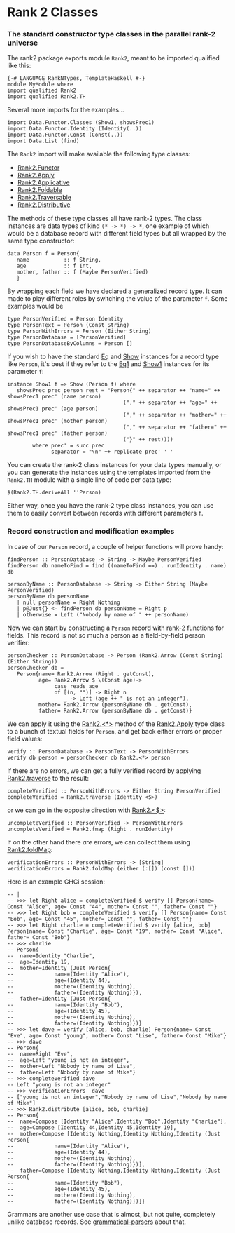 Rank 2 Classes
==============

### The standard constructor type classes in the parallel rank-2 universe ###

The rank2 package exports module `Rank2`, meant to be imported qualified like this:

~~~ {.haskell}
{-# LANGUAGE RankNTypes, TemplateHaskell #-}
module MyModule where
import qualified Rank2
import qualified Rank2.TH
~~~

Several more imports for the examples...

~~~ {.haskell}
import Data.Functor.Classes (Show1, showsPrec1)
import Data.Functor.Identity (Identity(..))
import Data.Functor.Const (Const(..))
import Data.List (find)
~~~

The `Rank2` import will make available the following type classes:
  * [Rank2.Functor](http://hackage.haskell.org/packages/rank2/doc/html/Rank2.html#t:Functor)
  * [Rank2.Apply](http://hackage.haskell.org/packages/rank2/doc/html/Rank2.html#t:Apply)
  * [Rank2.Applicative](http://hackage.haskell.org/packages/rank2/doc/html/Rank2.html#t:Applicative)
  * [Rank2.Foldable](http://hackage.haskell.org/packages/archive/doc/html/Rank2.html#t:Foldable)
  * [Rank2.Traversable](http://hackage.haskell.org/packages/archive/doc/html/Rank2.html#t:Traversable)
  * [Rank2.Distributive](http://hackage.haskell.org/packages/archive/doc/html/Rank2.html#t:Distributive)

The methods of these type classes all have rank-2 types. The class instances are data types of kind `(* -> *) -> *`, one
example of which would be a database record with different field types but all wrapped by the same type constructor:

~~~ {.haskell}
data Person f = Person{
   name           :: f String,
   age            :: f Int,
   mother, father :: f (Maybe PersonVerified)
   }
~~~

By wrapping each field we have declared a generalized record type. It can made to play different roles by switching the
value of the parameter `f`. Some examples would be

~~~ {.haskell}
type PersonVerified = Person Identity
type PersonText = Person (Const String)
type PersonWithErrors = Person (Either String)
type PersonDatabase = [PersonVerified]
type PersonDatabaseByColumns = Person []
~~~

If you wish to have the standard [Eq](http://hackage.haskell.org/package/base/docs/Data-Eq.html#t:Eq) and
[Show](http://hackage.haskell.org/package/base/docs/Text-Show.html#t:Show) instances for a record type like `Person`,
it's best if they refer to the
[Eq1](http://hackage.haskell.org/package/base-4.9.1.0/docs/Data-Functor-Classes.html#t:Eq1) and
[Show1](http://hackage.haskell.org/package/base-4.9.1.0/docs/Data-Functor-Classes.html#t:Show1) instances for its
parameter `f`:

~~~ {.haskell}
instance Show1 f => Show (Person f) where
   showsPrec prec person rest = "Person{" ++ separator ++ "name=" ++ showsPrec1 prec' (name person)
                                     ("," ++ separator ++ "age=" ++ showsPrec1 prec' (age person)
                                     ("," ++ separator ++ "mother=" ++ showsPrec1 prec' (mother person)
                                     ("," ++ separator ++ "father=" ++ showsPrec1 prec' (father person)
                                     ("}" ++ rest))))
        where prec' = succ prec
              separator = "\n" ++ replicate prec' ' '
~~~

You can create the rank-2 class instances for your data types manually, or you can generate the instances using the
templates imported from the `Rank2.TH` module with a single line of code per data type:

~~~ {.haskell}
$(Rank2.TH.deriveAll ''Person)
~~~

Either way, once you have the rank-2 type class instances, you can use them to easily convert between records with
different parameters `f`.

### Record construction and modification examples ###

In case of our `Person` record, a couple of helper functions will prove handy:

~~~ {.haskell}
findPerson :: PersonDatabase -> String -> Maybe PersonVerified
findPerson db nameToFind = find ((nameToFind ==) . runIdentity . name) db
   
personByName :: PersonDatabase -> String -> Either String (Maybe PersonVerified)
personByName db personName
   | null personName = Right Nothing
   | p@Just{} <- findPerson db personName = Right p
   | otherwise = Left ("Nobody by name of " ++ personName)
~~~

Now we can start by constructing a `Person` record with rank-2 functions for fields. This record is not so much a person
as a field-by-field person verifier:
 
~~~ {.haskell}
personChecker :: PersonDatabase -> Person (Rank2.Arrow (Const String) (Either String))
personChecker db =
   Person{name= Rank2.Arrow (Right . getConst),
          age= Rank2.Arrow $ \(Const age)->
               case reads age
               of [(n, "")] -> Right n
                  _ -> Left (age ++ " is not an integer"),
          mother= Rank2.Arrow (personByName db . getConst),
          father= Rank2.Arrow (personByName db . getConst)}
~~~

We can apply it using the [Rank2.<*>](http://hackage.haskell.org/packages/rank2/doc/html/Rank2.html#v:-60--42--62-)
method of the [Rank2.Apply](http://hackage.haskell.org/packages/rank2/doc/html/Rank2.html#t:Apply) type class to a bunch
of textual fields for `Person`, and get back either errors or proper field values:

~~~ {.haskell}
verify :: PersonDatabase -> PersonText -> PersonWithErrors
verify db person = personChecker db Rank2.<*> person
~~~

If there are no errors, we can get a fully verified record by applying
[Rank2.traverse](http://hackage.haskell.org/packages/rank2/doc/html/Rank2.html#v:traverse) to the result:

~~~ {.haskell}
completeVerified :: PersonWithErrors -> Either String PersonVerified
completeVerified = Rank2.traverse (Identity <$>)
~~~

or we can go in the opposite direction with
[Rank2.<$>](http://hackage.haskell.org/packages/rank2/doc/html/Rank2.html#v:-60--36--62-):

~~~ {.haskell}
uncompleteVerified :: PersonVerified -> PersonWithErrors
uncompleteVerified = Rank2.fmap (Right . runIdentity)
~~~

If on the other hand there *are* errors, we can collect them using
[Rank2.foldMap](http://hackage.haskell.org/packages/rank2/doc/html#v:foldMap):

~~~ {.haskell}
verificationErrors :: PersonWithErrors -> [String]
verificationErrors = Rank2.foldMap (either (:[]) (const []))
~~~

Here is an example GHCi session:

~~~ {.haskell}
-- |
-- >>> let Right alice = completeVerified $ verify [] Person{name= Const "Alice", age= Const "44", mother= Const "", father= Const ""}
-- >>> let Right bob = completeVerified $ verify [] Person{name= Const "Bob", age= Const "45", mother= Const "", father= Const ""}
-- >>> let Right charlie = completeVerified $ verify [alice, bob] Person{name= Const "Charlie", age= Const "19", mother= Const "Alice", father= Const "Bob"}
-- >>> charlie
-- Person{
--  name=Identity "Charlie",
--  age=Identity 19,
--  mother=Identity (Just Person{
--             name=(Identity "Alice"),
--             age=(Identity 44),
--             mother=(Identity Nothing),
--             father=(Identity Nothing)}),
--  father=Identity (Just Person{
--             name=(Identity "Bob"),
--             age=(Identity 45),
--             mother=(Identity Nothing),
--             father=(Identity Nothing)})}
-- >>> let dave = verify [alice, bob, charlie] Person{name= Const "Eve", age= Const "young", mother= Const "Lise", father= Const "Mike"}
-- >>> dave
-- Person{
--  name=Right "Eve",
--  age=Left "young is not an integer",
--  mother=Left "Nobody by name of Lise",
--  father=Left "Nobody by name of Mike"}
-- >>> completeVerified dave
-- Left "young is not an integer"
-- >>> verificationErrors  dave
-- ["young is not an integer","Nobody by name of Lise","Nobody by name of Mike"]
-- >>> Rank2.distribute [alice, bob, charlie]
-- Person{
--  name=Compose [Identity "Alice",Identity "Bob",Identity "Charlie"],
--  age=Compose [Identity 44,Identity 45,Identity 19],
--  mother=Compose [Identity Nothing,Identity Nothing,Identity (Just Person{
--             name=(Identity "Alice"),
--             age=(Identity 44),
--             mother=(Identity Nothing),
--             father=(Identity Nothing)})],
--  father=Compose [Identity Nothing,Identity Nothing,Identity (Just Person{
--             name=(Identity "Bob"),
--             age=(Identity 45),
--             mother=(Identity Nothing),
--             father=(Identity Nothing)})]}
~~~

Grammars are another use case that is almost, but not quite, completely unlike database records. See
[grammatical-parsers](https://github.com/blamario/grampa/tree/master/grammatical-parsers) about that.
